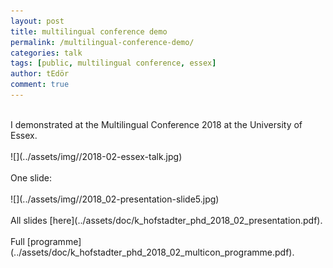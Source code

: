 ```yaml
---
layout: post
title: multilingual conference demo
permalink: /multilingual-conference-demo/
categories: talk
tags: [public, multilingual conference, essex]
author: tEdör
comment: true
---
```

<br>
I demonstrated at the Multilingual Conference 2018 at the University of Essex.
<br>
<br>
![](../assets/img//2018-02-essex-talk.jpg)
<br>
<br>
One slide:
<br>
<br>
![](../assets/img//2018_02-presentation-slide5.jpg)
<br>
<br>
All slides [here](../assets/doc/k_hofstadter_phd_2018_02_presentation.pdf).
<br>
<br>
Full [programme](../assets/doc/k_hofstadter_phd_2018_02_multicon_programme.pdf).
